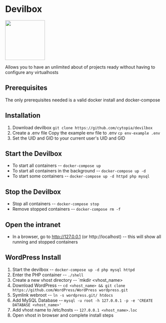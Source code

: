# Devilbox

<img src="https://raw.githubusercontent.com/devilbox/artwork/master/submissions_logo/cytopia/01/png/logo_128_trans.png" width="128px">

Allows you to have an unlimited about of projects ready without having to configure any virtualhosts

## Prerequisites

The only prerequisites needed is a valid docker install and docker-compose

## Installation

1. Download devilbox
   `git clone https://github.com/cytopia/devilbox`
2. Create a .env file
   Copy the example env file to .env
   `cp env-example .env`
3. Set the UID and GID to your current user's UID and GID

## Start the Devilbox

- To start all containers -- `docker-compose up`
- To start all containers in the background -- `docker-compose up -d`
- To start some containers -- `docker-compose up -d httpd php mysql`

## Stop the Devilbox

- Stop all containers -- `docker-compose stop`
- Remove stopped containers -- `docker-compose rm -f`

## Open the intranet

- In a browser, go to http://127.0.0.1 (or http://localhost) -- this will show all running and stopped containers

## WordPress Install

1. Start the devilbox -- `docker-compose up -d php mysql httpd`
2. Enter the PHP container -- `./shell`
3. Create a new vhost directory -- `mkdir <vhost_name>
4. Download WordPress -- `cd <vhost_name> && git clone https://github.com/WordPress/WordPress wordpress.git`
5. Symlink webroot -- `ln -s wordpress.git/ htdocs`
6. Add MySQL Database -- `mysql -u root -h 127.0.0.1 -p -e 'CREATE DATABASE <vhost_name>'`
7. Add vhost name to /etc/hosts -- `127.0.0.1 <vhost_name>.loc`
8. Open vhost in browser and complete install steps
